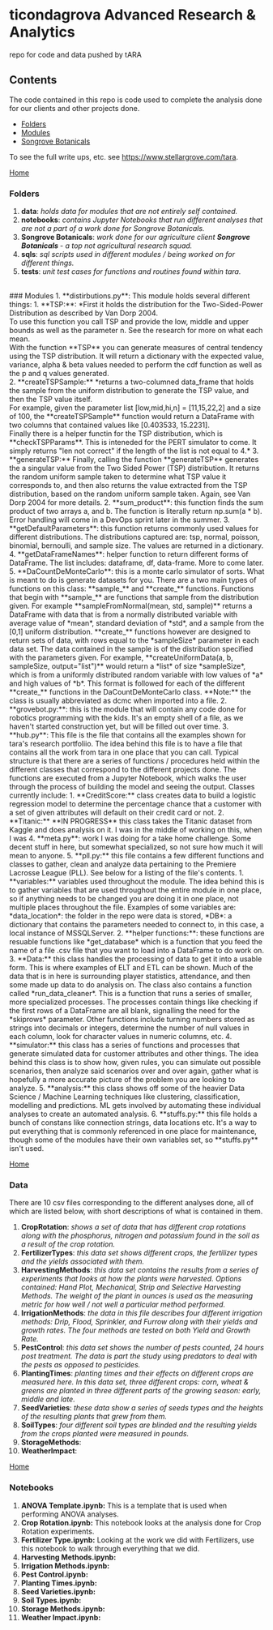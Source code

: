 # ticondagrova Advanced Research & Analytics
repo for code and data pushed by tARA

## Contents
The code contained in this repo is code used to complete the analysis done for our clients and other projects done.

 - [Folders](#folders) 
 - [Modules](#modules)
 - [Songrove Botanicals](#songrove-botanicals)


To see the full write ups, etc. see https://www.stellargrove.com/tara.  

[Home](#ticondagrova-advanced-research--analytics)

### Folders
1. <b>data</b>: <i>holds data for modules that are not entirely self contained.</i>
2. <b>notebooks</b>: <i>contains Jupyter Notebooks that run different analyses that are not a part of a work done for Songrove Botanicals.</i>
3. <b>Songrove Botanicals</b>: <i>work done for our agriculture client <b> Songrove Botanicals </b> - a top not agricultural research squad.</i>
4. <b>sqls</b>: <i>sql scripts used in different modules / being worked on for different things.</i>
5. <b>tests</b>: <i>unit test cases for functions and routines found within tara.</i>
<br>
### Modules
1. **distirbutions.py**: This module holds several different things:
    1. **TSP:**: *First it holds the distribution for the Two-Sided-Power Distribution as described by Van Dorp 2004.  <br>
    To use this function you call TSP and provide the low, middle and upper bounds as well as the parameter n.  See the research for more on what each mean.  <br>
    With the function **TSP** you can generate measures of central tendency using the TSP distribution.  It will return a dictionary with the expected value, variance, alpha & beta values needed to perform the cdf function as well as the p and q values generated. <br>      
    2. **createTSPSample:** *returns a two-columned data_frame that holds the sample from the uniform distribution to generate the TSP value, and then the TSP value itself. <br>
    For example, given the parameter list [low,mid,hi,n] = [11,15,22,2] and a size of 100, the **createTSPSample** function would return a DataFrame with two columns that contained values like [0.403533, 15.2231].  
        <br>
    Finally there is a helper functin for the TSP distribution, which is  **checkTSPParams**.  This is inteneded for the PERT simulator to come.  It simply returns "len not correct" if the length of the list is not equal to 4.*
    3. **generateTSP:** Finally, calling the function **generateTSP** generates the a singular value from the Two Sided Power (TSP) distribution. It returns the random uniform sample taken to determine what TSP value it corresponds to, and then also returns the value extracted from the TSP distribution, based on the random uniform sample taken.  Again, see Van Dorp 2004 for more details. 
    2. **sum_product**: this function finds the sum product of two arrays a, and b.  The function is literally return np.sum(a * b).  Error handling will come in a DevOps sprint later in the summer.
    3. **getDefaultParameters**: this function returns commonly used values for different distributions.  The distributions captured are: tsp, normal, poisson, binomial, bernoulli, and sample size.  The values are returned in a dictionary.
    4. **getDataFrameNames**: helper function to return different forms of DataFrame.  The list includes: dataframe, df, data-frame.  More to come later.
    5. **DaCountDeMonteCarlo**:  this is a monte carlo simulator of sorts.  What is meant to do is generate datasets for you.  
    There are a two main types of functions on this class: **sample_** and **create_** functions.  
    Functions that begin with **sample_** are functions that sample from the distribution given.  For example **sampleFromNormal(mean, std, sample)** returns a DataFrame with data that is from a normally distributed variable with average value of *mean*, standard deviation of *std*, and a sample from the [0,1] uniform distribution.  
    **create_** functions however are designed to return sets of data, with rows equal to the *sampleSize* parameter in each data set.  The data contained in the sample is of the distribution specified with the parameters given.  For example, **createUniformData(a, b, sampleSize, output="list")** would return a *list* of size *sampleSize*, which is from a uniformly distributed random variable with low values of *a* and high values of *b*.  This format is followed for each of the different **create_** functions in the DaCountDeMonteCarlo class.  **Note:** the class is usually abbreviated as dcmc when imported into a file.
2. **grovebot.py:**: this is the module that will contain any code done for robotics programming with the kids.  It's an empty shell of a file, as we haven't started construction yet, but will be filled out over time.
3. **hub.py**:  This file is the file that contains all the examples shown for tara's research portfoliio.  The idea behind this file is to have a file that contains all the work from tara in one place that you can call.  Typical structure is that there are a series of functions / procedures held within the different classes that correspond to the different projects done.  The functions are executed from a Jupyter Notebook, which walks the user through the process of building the model and seeing the output.  Classes currently include:
    1. **CreditScore:** class creates data to build a logistic regression model to determine the percentage chance that a customer with a set of given attributes will default on their credit card or not.
    2. **Titanic:** **IN PROGRESS**  this class takes the Titanic dataset from Kaggle and does analysis on it.  I was in the middle of working on this, when I was 
4. **meta.py**: work I was doing for a take home challenge. Some decent stuff in here, but somewhat specialized, so not sure how much it will mean to anyone.
5. **pll.py:** this file contains a few different functions and classes to gather, clean and analyze data pertaining to the Premiere Lacrosse League (PLL).  See below for a listing of the file's contents.
    1. **variables:** variables used throughout the module.  The idea behind this is to gather variables that are used throughout the entire module in one place, so if anything needs to be changed you are doing it in one place, not multiple places throughout the file.  Examples of some variables are: *data_location*: the folder in the repo were data is stored, *DB*: a dictionary that contains the parameters needed to connect to, in this case, a local instance of MSSQLServer.
    2. **helper functions:**: these functions are resuable functions like *get_database* which is a function that you feed the name of a file .csv file that you want to load into a DataFrame to do work on.
    3. **Data:** this class handles the processing of data to get it into a usable form.  This is where examples of ELT and ETL can be shown.  Much of the data that is in here is surrounding player statistics, attendance, and then some made up data to do analysis on.  The class also contains a function called *run_data_cleaner*.  This is a function that runs a series of smaller, more specialized processes.  The processes contain things like checking if the first rows of a DataFrame are all blank, signalling the need for the *skiprows* parameter.  Other functions include turning numbers stored as strings into decimals or integers, determine the number of null values in each column, look for character values in numeric columns, etc.
    4. **simulator:** this class has a series of functions and processes that generate simulated data for customer attributes and other things.  The idea behind this class is to show how, given rules, you can simulate out possible scenarios, then analyze said scenarios over and over again, gather what is hopefully a more accurate picture of the problem you are looking to analyze.
    5. **analysis:** this class shows off some of the heavier Data Science / Machine Learning techniques like clustering, classification, modelling and predictions.  ML gets involved by automating these individual analyses to create an automated analysis.
6. **stuffs.py:**  this file holds a bunch of constans like connection strings, data locations etc. It's a way to put everything that is commonly referenced in one place for maintenance, though some of the modules have their own variables set, so **stuffs.py** isn't used.


[Home](#ticondagrova-advanced-research--analytics)
### Data
There are 10 csv files corresponding to the different analyses done, all of which are listed below, with short descriptions of what is contained in them.
 1. **CropRotation**: *shows a set of data that has different crop rotations along with the phosphorus, nitrogen and potassium found in the soil as a result of the crop rotation.*
 2. **FertilizerTypes**: *this data set shows different crops, the fertilizer types and the yields associated with them.*
 3. **HarvestingMethods**: *this data set contains the results from a series of experiments that looks at how the plants were harvested.  Options contained: Hand Plot, Mechanical, Strip and Selective Harvesting Methods.  The weight of the plant in ounces is used as the measuring metric for how well / not well a particular method performed.*
 4. **IrrigationMethods**: *the data in this file describes four different irrigation methods: Drip, Flood, Sprinkler, and Furrow along with their yields and growth rates. The four methods are tested on both Yield and Growth Rate.*
 5. **PestControl**: *this data set shows the number of pests counted, 24 hours post treatment. The data is part the study using predators to deal with the pests as opposed to pesticides.*
 6. **PlantingTimes**: *planting times and their effects on different crops are measured here.  In this data set, three different crops: corn, wheat & greens are planted in three different parts of the growing season: early, middle and late.*
 7. **SeedVarieties**: *these data show a series of seeds types and the heights of the resulting plants that grew from them.*
 8. **SoilTypes**: *four different soil types are blinded and the resulting yields from the crops planted were measured in pounds.*
 9. **StorageMethods**:
10. **WeatherImpact**:

[Home](#ticondagrova-advanced-research--analytics)
### Notebooks
1. **ANOVA Template.ipynb:** This is a template that is used when performing ANOVA analyses.
2. **Crop Rotation.ipynb:** This notebook looks at the analysis done for Crop Rotation experiments.
3. **Fertilizer Type.ipynb:** Looking at the work we did with Fertilizers, use this notebook to walk through everything that we did.   
4. **Harvesting Methods.ipynb:** 
5. **Irrigation Methods.ipynb:**
6. **Pest Control.ipynb:**
7. **Planting Times.ipynb:**
8. **Seed Varieties.ipynb:**
9. **Soil Types.ipynb:**
10. **Storage Methods.ipynb:**
11. **Weather Impact.ipynb:**



